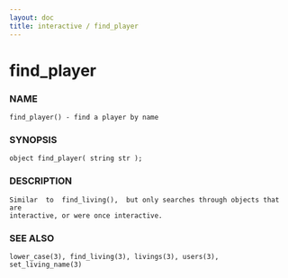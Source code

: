 ```yaml
---
layout: doc
title: interactive / find_player
---
```

# find_player

### NAME

    find_player() - find a player by name

### SYNOPSIS

    object find_player( string str );

### DESCRIPTION

    Similar  to  find_living(),  but only searches through objects that are
    interactive, or were once interactive.

### SEE ALSO

    lower_case(3), find_living(3), livings(3), users(3), set_living_name(3)

